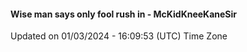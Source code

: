 #### Wise man says only fool rush in - McKidKneeKaneSir
Updated on 01/03/2024 - 16:09:53 (UTC) Time Zone
